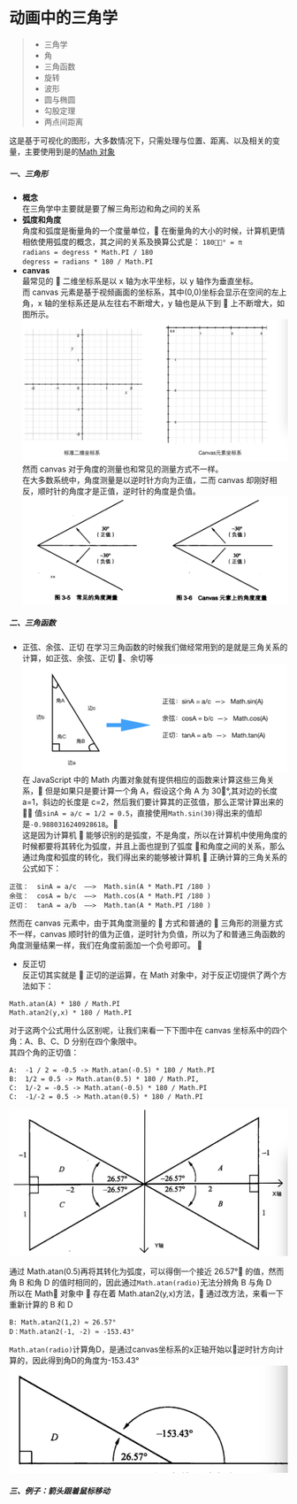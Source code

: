 # 动画中的三角学

> - 三角学
> - 角
> - 三角函数
> - 旋转
> - 波形
> - 圆与椭圆
> - 勾股定理
> - 两点间距离

这是基于可视化的图形，大多数情况下，只需处理与位置、距离、以及相关的变量，主要使用到是的[Math 对象](https://developer.mozilla.org/zh-CN/docs/Web/JavaScript/Reference/Global_Objects/Math)

##### 一、三角形

- **概念**  
  在三角学中主要就是要了解三角形边和角之间的关系
- **弧度和角度**  
  角度和弧度是衡量角的一个度量单位， 在衡量角的大小的时候，计算机更情相依使用弧度的概念，其之间的关系及换算公式是：
  `180° = π`  
  `radians = degress * Math.PI / 180`  
  `degress = radians * 180 / Math.PI`
- **canvas**  
  最常见的  二维坐标系是以 x 轴为水平坐标，以 y 轴作为垂直坐标。  
  而 canvas 元素是基于视频画面的坐标系，其中(0,0)坐标会显示在空间的左上角，x 轴的坐标系还是从左往右不断增大，y 轴也是从下到  上不断增大，如图所示。
  ![](../img/坐标系.png)  
  然而 canvas 对于角度的测量也和常见的测量方式不一样。  
  在大多数系统中，角度测量是以逆时针方向为正值，二而 canvas 却刚好相反，顺时针的角度才是正值，逆时针的角度是负值。
  ![](../img/角度测量.png)

##### 二、三角函数

- 正弦、余弦、正切
  在学习三角函数的时候我们做经常用到的是就是三角关系的计算，如正弦、余弦、正切 、余切等  
  ![](../img/三角函数.png)  
  在 JavaScript 中的 Math 内置对象就有提供相应的函数来计算这些三角关系， 但是如果只是要计算一个角 A，假设这个角 A 为 30°,其对边的长度 a=1，斜边的长度是 c=2，然后我们要计算其的正弦值，那么正常计算出来的  值`sinA = a/c = 1/2 = 0.5`，直接使用`Math.sin(30)`得出来的值却是`-0.9880316240928618`。  
  这是因为计算机  能够识别的是弧度，不是角度，所以在计算机中使用角度的时候都要将其转化为弧度，并且上面也提到了弧度  和角度之间的关系，那么通过角度和弧度的转化，我们得出来的能够被计算机  正确计算的三角关系的公式如下：

```
正弦：  sinA = a/c  ——>  Math.sin(A * Math.PI /180 )
余弦：  cosA = b/c  ——>  Math.cos(A * Math.PI /180 )
正切：  tanA = a/b  ——>  Math.tan(A * Math.PI /180 )
```

然而在 canvas 元素中，由于其角度测量的  方式和普通的  三角形的测量方式不一样，canvas 顺时针的值为正值，逆时针为负值，所以为了和普通三角函数的角度测量结果一样，我们在角度前面加一个负号即可。 

- 反正切  
  反正切其实就是  正切的逆运算，在 Math 对象中，对于反正切提供了两个方法如下：

```
Math.atan(A) * 180 / Math.PI
Math.atan2(y,x) * 180 / Math.PI
```

对于这两个公式用什么区别呢，让我们来看一下下图中在 canvas 坐标系中的四个角：A、B、C、D 分别在四个象限中。  
其四个角的正切值：

```
A:  -1 / 2 = -0.5 -> Math.atan(-0.5) * 180 / Math.PI
B:  1/2 = 0.5 -> Math.atan(0.5) * 180 / Math.PI,
C:  1/-2 = -0.5 -> Math.atan(-0.5) * 180 / Math.PI
C:  -1/-2 = 0.5 -> Math.atan(0.5) * 180 / Math.PI
```
![](../img/四个象限中的角.png)  

通过 Math.atan(0.5)再将其转化为弧度，可以得倒一个接近 26.57° 的值，然而角 B 和角 D 的值时相同的，因此通过`Math.atan(radio)`无法分辨角 B 与角 D  
所以在 Math 对象中  存在着 Math.atan2(y,x)方法， 通过改方法，来看一下重新计算的 B 和 D

```
B: Math.atan2(1,2) ≈ 26.57°
D：Math.atan2(-1, -2) ≈ -153.43°
```
`Math.atan(radio)`计算角D，是通过canvas坐标系的x正轴开始以逆时针方向计算的，因此得到角D的角度为-153.43°
![](../img/Math.atan2D.png)   
  
##### 三、例子：箭头跟着鼠标移动
